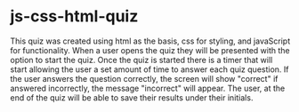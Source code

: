 # js-css-html-quiz
This quiz was created using html as the basis, css for styling, and javaScript for functionality.
When a user opens the quiz they will be presented with the option to start the quiz.
Once the quiz is started there is a timer that will start allowing the user a set amount of time to answer each quiz question.
If the user answers the question correctly, the screen will show "correct" if answered incorrectly, the message "incorrect" will appear.
The user, at the end of the quiz will be able to save their results under their initials.
